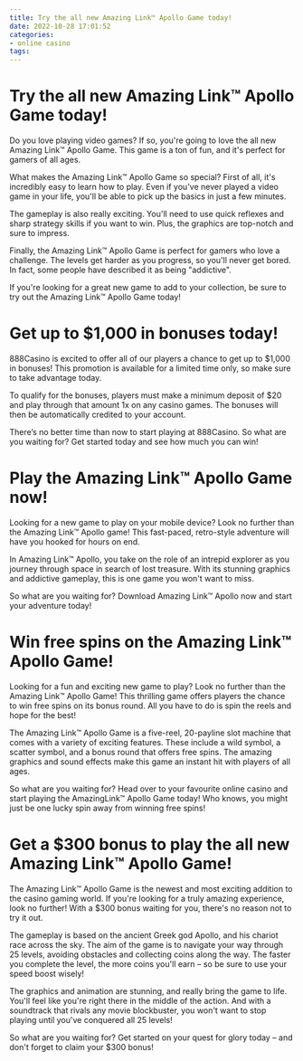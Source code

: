 ```yaml
---
title: Try the all new Amazing Link™ Apollo Game today!
date: 2022-10-28 17:01:52
categories:
- online casino
tags:
---
```



#  Try the all new Amazing Link™ Apollo Game today!

Do you love playing video games? If so, you're going to love the all new Amazing Link™ Apollo Game. This game is a ton of fun, and it's perfect for gamers of all ages.

What makes the Amazing Link™ Apollo Game so special? First of all, it's incredibly easy to learn how to play. Even if you've never played a video game in your life, you'll be able to pick up the basics in just a few minutes.

The gameplay is also really exciting. You'll need to use quick reflexes and sharp strategy skills if you want to win. Plus, the graphics are top-notch and sure to impress.

Finally, the Amazing Link™ Apollo Game is perfect for gamers who love a challenge. The levels get harder as you progress, so you'll never get bored. In fact, some people have described it as being "addictive".

If you're looking for a great new game to add to your collection, be sure to try out the Amazing Link™ Apollo Game today!

#  Get up to $1,000 in bonuses today!

888Casino is excited to offer all of our players a chance to get up to $1,000 in bonuses! This promotion is available for a limited time only, so make sure to take advantage today.

To qualify for the bonuses, players must make a minimum deposit of $20 and play through that amount 1x on any casino games. The bonuses will then be automatically credited to your account.

There’s no better time than now to start playing at 888Casino. So what are you waiting for? Get started today and see how much you can win!

#  Play the Amazing Link™ Apollo Game now!

Looking for a new game to play on your mobile device? Look no further than the Amazing Link™ Apollo game! This fast-paced, retro-style adventure will have you hooked for hours on end.

In Amazing Link™ Apollo, you take on the role of an intrepid explorer as you journey through space in search of lost treasure. With its stunning graphics and addictive gameplay, this is one game you won't want to miss.

So what are you waiting for? Download Amazing Link™ Apollo now and start your adventure today!

#  Win free spins on the Amazing Link™ Apollo Game!

Looking for a fun and exciting new game to play? Look no further than the Amazing Link™ Apollo Game! This thrilling game offers players the chance to win free spins on its bonus round. All you have to do is spin the reels and hope for the best!

The Amazing Link™ Apollo Game is a five-reel, 20-payline slot machine that comes with a variety of exciting features. These include a wild symbol, a scatter symbol, and a bonus round that offers free spins. The amazing graphics and sound effects make this game an instant hit with players of all ages.

So what are you waiting for? Head over to your favourite online casino and start playing the AmazingLink™ Apollo Game today! Who knows, you might just be one lucky spin away from winning free spins!

#  Get a $300 bonus to play the all new Amazing Link™ Apollo Game!

The Amazing Link™ Apollo Game is the newest and most exciting addition to the casino gaming world. If you're looking for a truly amazing experience, look no further! With a $300 bonus waiting for you, there's no reason not to try it out.

The gameplay is based on the ancient Greek god Apollo, and his chariot race across the sky. The aim of the game is to navigate your way through 25 levels, avoiding obstacles and collecting coins along the way. The faster you complete the level, the more coins you'll earn – so be sure to use your speed boost wisely!

The graphics and animation are stunning, and really bring the game to life. You'll feel like you're right there in the middle of the action. And with a soundtrack that rivals any movie blockbuster, you won't want to stop playing until you've conquered all 25 levels!

So what are you waiting for? Get started on your quest for glory today – and don't forget to claim your $300 bonus!